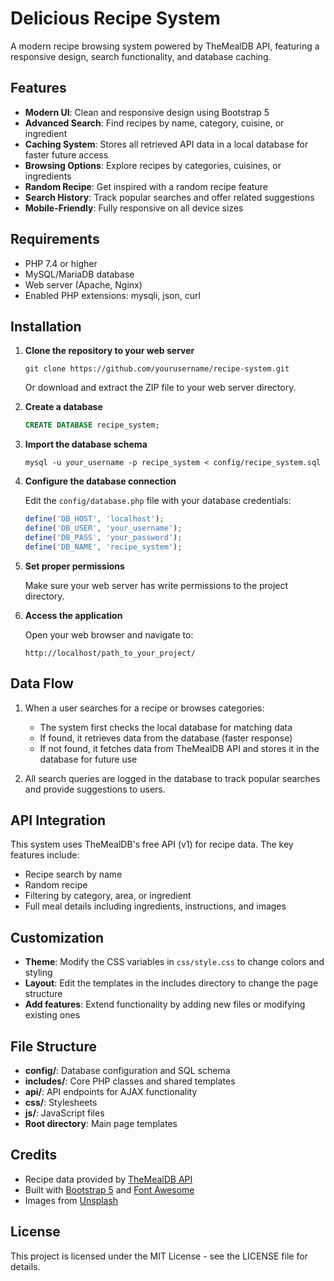 # Delicious Recipe System

A modern recipe browsing system powered by TheMealDB API, featuring a responsive design, search functionality, and database caching.

## Features

- **Modern UI**: Clean and responsive design using Bootstrap 5
- **Advanced Search**: Find recipes by name, category, cuisine, or ingredient
- **Caching System**: Stores all retrieved API data in a local database for faster future access
- **Browsing Options**: Explore recipes by categories, cuisines, or ingredients
- **Random Recipe**: Get inspired with a random recipe feature
- **Search History**: Track popular searches and offer related suggestions
- **Mobile-Friendly**: Fully responsive on all device sizes

## Requirements

- PHP 7.4 or higher
- MySQL/MariaDB database
- Web server (Apache, Nginx)
- Enabled PHP extensions: mysqli, json, curl

## Installation

1. **Clone the repository to your web server**
   ```
   git clone https://github.com/yourusername/recipe-system.git
   ```
   
   Or download and extract the ZIP file to your web server directory.

2. **Create a database**
   ```sql
   CREATE DATABASE recipe_system;
   ```

3. **Import the database schema**
   ```
   mysql -u your_username -p recipe_system < config/recipe_system.sql
   ```

4. **Configure the database connection**
   
   Edit the `config/database.php` file with your database credentials:
   ```php
   define('DB_HOST', 'localhost');
   define('DB_USER', 'your_username');
   define('DB_PASS', 'your_password');
   define('DB_NAME', 'recipe_system');
   ```

5. **Set proper permissions**
   
   Make sure your web server has write permissions to the project directory.

6. **Access the application**
   
   Open your web browser and navigate to:
   ```
   http://localhost/path_to_your_project/
   ```

## Data Flow

1. When a user searches for a recipe or browses categories:
   - The system first checks the local database for matching data
   - If found, it retrieves data from the database (faster response)
   - If not found, it fetches data from TheMealDB API and stores it in the database for future use

2. All search queries are logged in the database to track popular searches and provide suggestions to users.

## API Integration

This system uses TheMealDB's free API (v1) for recipe data. The key features include:

- Recipe search by name
- Random recipe
- Filtering by category, area, or ingredient
- Full meal details including ingredients, instructions, and images

## Customization

- **Theme**: Modify the CSS variables in `css/style.css` to change colors and styling
- **Layout**: Edit the templates in the includes directory to change the page structure
- **Add features**: Extend functionality by adding new files or modifying existing ones

## File Structure

- **config/**: Database configuration and SQL schema
- **includes/**: Core PHP classes and shared templates
- **api/**: API endpoints for AJAX functionality
- **css/**: Stylesheets
- **js/**: JavaScript files
- **Root directory**: Main page templates

## Credits

- Recipe data provided by [TheMealDB API](https://www.themealdb.com/api.php)
- Built with [Bootstrap 5](https://getbootstrap.com/) and [Font Awesome](https://fontawesome.com/)
- Images from [Unsplash](https://unsplash.com/)

## License

This project is licensed under the MIT License - see the LICENSE file for details. 